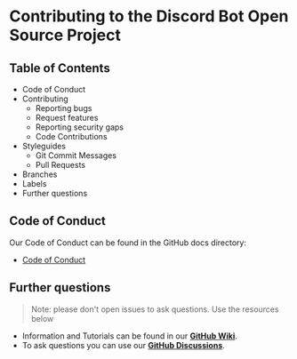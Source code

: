 # Contributing to the Discord Bot Open Source Project

## Table of Contents
* Code of Conduct
* Contributing
  * Reporting bugs
  * Request features
  * Reporting security gaps
  * Code Contributions
* Styleguides
  * Git Commit Messages
  * Pull Requests
* Branches
* Labels
* Further questions

## Code of Conduct
Our Code of Conduct can be found in the GitHub docs directory:
* [Code of Conduct](https://github.com/NicoKempeEU/discord-bot/blob/main/docs/code_of_conduct.md)

## Further questions
> Note: please don't open issues to ask questions. Use the resources below
* Information and Tutorials can be found in our **[GitHub Wiki](https://github.com/NicoKempeEU/discord-bot/wiki)**.
* To ask questions you can use our **[GitHub Discussions](https://github.com/NicoKempeEU/discord-bot/discussions)**.